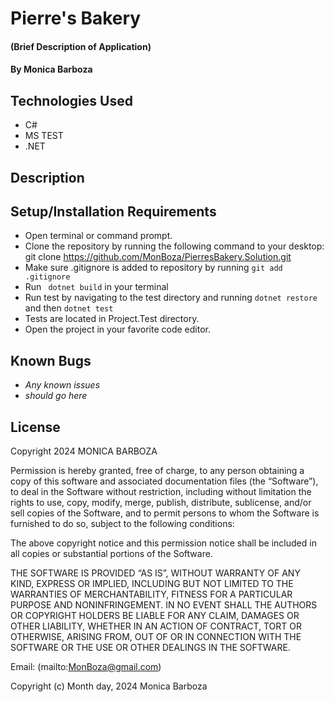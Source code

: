 # Pierre's Bakery

#### (Brief Description of Application)

#### By Monica Barboza

## Technologies Used

* C#
* MS TEST
* .NET


## Description

## Setup/Installation Requirements

* Open terminal or command prompt.
* Clone the repository by running the following command to your desktop: git clone https://github.com/MonBoza/PierresBakery.Solution.git
* Make sure .gitignore is added to repository by running <code>git add .gitignore</code> 
* Run <code> dotnet build</code> in your terminal
* Run test by navigating to the test directory and running <code>dotnet restore</code> and then <code>dotnet test</code>
* Tests are located in Project.Test directory.
* Open the project in your favorite code editor.



## Known Bugs

* _Any known issues_
* _should go here_

## License
Copyright 2024 MONICA BARBOZA

Permission is hereby granted, free of charge, to any person obtaining a copy of this software and associated documentation files (the “Software”), to deal in the Software without restriction, including without limitation the rights to use, copy, modify, merge, publish, distribute, sublicense, and/or sell copies of the Software, and to permit persons to whom the Software is furnished to do so, subject to the following conditions:

The above copyright notice and this permission notice shall be included in all copies or substantial portions of the Software.

THE SOFTWARE IS PROVIDED “AS IS”, WITHOUT WARRANTY OF ANY KIND, EXPRESS OR IMPLIED, INCLUDING BUT NOT LIMITED TO THE WARRANTIES OF MERCHANTABILITY, FITNESS FOR A PARTICULAR PURPOSE AND NONINFRINGEMENT. IN NO EVENT SHALL THE AUTHORS OR COPYRIGHT HOLDERS BE LIABLE FOR ANY CLAIM, DAMAGES OR OTHER LIABILITY, WHETHER IN AN ACTION OF CONTRACT, TORT OR OTHERWISE, ARISING FROM, OUT OF OR IN CONNECTION WITH THE SOFTWARE OR THE USE OR OTHER DEALINGS IN THE SOFTWARE.

Email: (mailto:MonBoza@gmail.com) 

Copyright (c) Month day, 2024 Monica Barboza